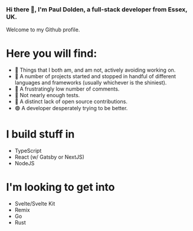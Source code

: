 ### Hi there 👋, I'm Paul Dolden, a full-stack developer from Essex, UK.

Welcome to my Github profile. 

# Here you will find:

- 🔴 Things that I both am, and am not, actively avoiding working on.
- 🔴 A number of projects started and stopped in handful of different languages and frameworks (usually whichever is the shiniest).
- 🔴 A frustratingly low number of comments. 
- 🔴 Not nearly enough tests.
- 🔴 A distinct lack of open source contributions.
- 🟢 A developer desperately trying to be better.

# I build stuff in

- TypeScript
- React (w/ Gatsby or NextJS)
- NodeJS

# I'm looking to get into
- Svelte/Svelte Kit
- Remix
- Go
- Rust

<!--
**pauldolden/pauldolden** is a ✨ _special_ ✨ repository because its `README.md` (this file) appears on your GitHub profile.

Here are some ideas to get you started:

- 🔭 I’m currently working on ...
- 🌱 I’m currently learning ...
- 👯 I’m looking to collaborate on ...
- 🤔 I’m looking for help with ...
- 💬 Ask me about ...
- 📫 How to reach me: ...
- 😄 Pronouns: ...
- ⚡ Fun fact: ...
-->
